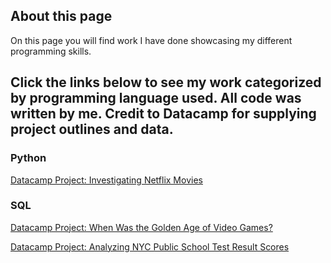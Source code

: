 ## About this page
On this page you will find work I have done showcasing my different programming skills.

## Click the links below to see my work categorized by programming language used. All code was written by me. Credit to Datacamp for supplying project outlines and data.

### Python
[Datacamp Project: Investigating Netflix Movies](https://rgenselgithub.github.io/Project_Netflix_Movies/)

### SQL
[Datacamp Project: When Was the Golden Age of Video Games?](https://rgenselgithub.github.io/Golden_Age_of_Video_Games/) 

[Datacamp Project: Analyzing NYC Public School Test Result Scores](https://rgenselgithub.github.io/NYC_Public_School_Test_Result_Scores/) 



